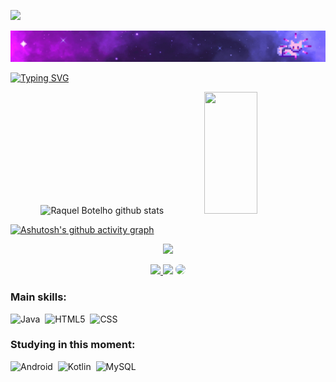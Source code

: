 ![](https://komarev.com/ghpvc/?username=RaquelBotelhoof&color=blueviolet)


[![Poster with background image of a galaxy in the colours purple and blue with animated sparkling stars, drawing of a ballerina and a cat in the left, the text "Amanda P. Pinha" in the center, and Linkedin url on the top right](poster_galaxy-2.gif)](https://www.linkedin.com/in/raquel-botelho-2a0ab816a/)
  
 [![Typing SVG](https://readme-typing-svg.herokuapp.com/?color=da70d6&size=35&center=true&vCenter=true&width=1000&lines=HELLO!,+my+name+is+Raquel+Botelho;I'm+23+years+old;I+live+in+Brazil+and+I'm+passionate+about+technology;Thanks+for+visiting!!!+:%29)](https://git.io/typing-svg)

<div align="center">  
  <img width="49%" height="195px" src="https://github-readme-stats.vercel.app/api?username=RaquelBotelhoof&show_icons=true&count_private=true&hide_border=true&title_color=da70d6&icon_color=da70d6&text_color=c9d1d9&bg_color=0d1117" alt="Raquel Botelho github stats" /> 
  <img width="41%" height="195px" src="https://github-readme-stats.vercel.app/api/top-langs/?username=RaquelBotelhoof&layout=compact&hide_border=true&title_color=da70d6&text_color=da70d6&bg_color=0d1117" />
</div>


[![Ashutosh's github activity graph](https://activity-graph.herokuapp.com/graph?username=RaquelBotelhoof&bg_color=0d1117&color=7b68ee&line=a020f0&point=87ceeb&area=true&hide_border=true)](https://github.com/ashutosh00710/github-readme-activity-graph)


<p align="center">
  <img src="https://github-profile-trophy.vercel.app/?username=RaquelBotelhoof&theme=dracula&row=2&no-bg=true&column=3&margin-w=15&margin-h=15" />
</p>

<div align="center"> 
<a href="https://instagram.com/raquel_botelhoof" target="_blank"><img src="https://img.shields.io/badge/-Instagram-%23E4405F?style=for-the-badge&logo=instagram&logoColor=white"</a>
<a href = "mailto:raquel.botelhoof@gmail.com"> <img src="https://img.shields.io/badge/-Gmail-%23333?style=for-the-badge&logo=gmail&logoColor=white" target="_blank"></a>
<a href="https://www.linkedin.com/in/raquel-botelho-2a0ab816a/" target="_blank"><img src="https://img.shields.io/badge/-LinkedIn-%230077B5?style=for-the-badge&logo=linkedin&logoColor=white" style="border-radius: 30px" target="_blank"></a> 
 </div>

 ### Main skills:
![Java](https://img.shields.io/badge/java-0D1117?style=for-the-badge&logo=java&labelColor=0D1117)&nbsp;
![HTML5](https://img.shields.io/badge/html5-0D1117?style=for-the-badge&logo=html5&labelColor=0D1117)&nbsp;
![CSS](https://img.shields.io/badge/-CSS-0D1117?style=for-the-badge&logo=CSS3&logoColor=1572B6&labelColor=0D1117)&nbsp;

### Studying in this moment:
![Android](https://img.shields.io/badge/Android-0D1117?style=for-the-badge&logo=android&labelColor=0D1117)&nbsp;
![Kotlin](https://img.shields.io/badge/kotlin-0D1117?style=for-the-badge&logo=kotlin&labelColor=0D1117)&nbsp;
![MySQL](https://img.shields.io/badge/mysql-0D1117?style=for-the-badge&logo=mysql&labelColor=0D1117)&nbsp;
